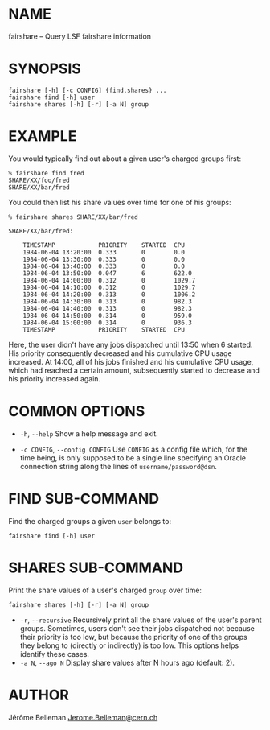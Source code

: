 # NAME

fairshare – Query LSF fairshare information

# SYNOPSIS

```
fairshare [-h] [-c CONFIG] {find,shares} ...
fairshare find [-h] user
fairshare shares [-h] [-r] [-a N] group
```

# EXAMPLE

You would typically find out about a given user's charged groups first:

```
% fairshare find fred
SHARE/XX/foo/fred
SHARE/XX/bar/fred
```

You could then list his share values over time for one of his groups:

```
% fairshare shares SHARE/XX/bar/fred

SHARE/XX/bar/fred:

    TIMESTAMP            PRIORITY    STARTED  CPU           
    1984-06-04 13:20:00  0.333       0        0.0           
    1984-06-04 13:30:00  0.333       0        0.0           
    1984-06-04 13:40:00  0.333       0        0.0           
    1984-06-04 13:50:00  0.047       6        622.0         
    1984-06-04 14:00:00  0.312       0        1029.7        
    1984-06-04 14:10:00  0.312       0        1029.7        
    1984-06-04 14:20:00  0.313       0        1006.2        
    1984-06-04 14:30:00  0.313       0        982.3         
    1984-06-04 14:40:00  0.313       0        982.3         
    1984-06-04 14:50:00  0.314       0        959.0         
    1984-06-04 15:00:00  0.314       0        936.3
    TIMESTAMP            PRIORITY    STARTED  CPU           
```

Here, the user didn't have any jobs dispatched until 13:50 when 6 started. His 
priority consequently decreased and his cumulative CPU usage increased. At 
14:00, all of his jobs finished and his cumulative CPU usage, which had reached 
a certain amount, subsequently started to decrease and his priority increased 
again. 

# COMMON OPTIONS

- `-h`, `--help`
  Show a help message and exit.

- `-c CONFIG`, `--config CONFIG`
  Use `CONFIG` as a config file which, for the time being, is only supposed
  to be a single line specifying an Oracle connection string along the lines
  of `username/password@dsn`.

# FIND SUB-COMMAND

Find the charged groups a given `user` belongs to:

```
fairshare find [-h] user
```

# SHARES SUB-COMMAND

Print the share values of a user's charged `group` over time:

```
fairshare shares [-h] [-r] [-a N] group
```

- `-r`, `--recursive`
  Recursively print all the share values of the user's parent groups. Sometimes, 
  users don't see their jobs dispatched not because their priority is too low, 
  but because the priority of one of the groups they belong to (directly or 
  indirectly) is too low. This options helps identify these cases. 
- `-a N`, `--ago N`
  Display share values after N hours ago (default: 2).

# AUTHOR

Jérôme Belleman <Jerome.Belleman@cern.ch>
